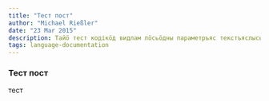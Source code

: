 ```yaml
---
title: "Тест пост"
author: "Michael Rießler"
date: "23 Mar 2015"
description: Тайӧ тест кодікӧд видлам лӧсьӧдны параметръяс текстъяслысь авторъяс йылысь. Тайӧ тест кодікӧд видлам лӧсьӧдны параметръяс текстъяслысь авторъяс йылысь. Тайӧ тест кодікӧд видлам лӧсьӧдны параметръяс текстъяслысь авторъяс йылысь. Тайӧ тест кодікӧд видлам лӧсьӧдны параметръяс текстъяслысь авторъяс йылысь. Тайӧ тест кодікӧд видлам лӧсьӧдны параметръяс текстъяслысь авторъяс йылысь. Тайӧ тест кодікӧд видлам лӧсьӧдны параметръяс текстъяслысь авторъяс йылысь.
tags: language-documentation
---
```


### Тест пост

тест